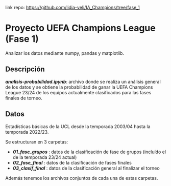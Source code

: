 link repo: https://github.com/lidia-veli/IA_Champions/tree/fase_1

# Proyecto UEFA Champions League (Fase 1)
Analizar los datos mediante numpy, pandas y matplotlib.

## Descripción
***analisis-probabilidad.ipynb***: archivo donde se realiza un análisis general de los datos y se obtiene la probabilidad de ganar la UEFA Champions League 23/24 de los equipos actualmente clasificados para las fases finales de torneo.

## Datos
Estadísticas básicas de la UCL desde la temporada 2003/04 hasta la temporada 2022/23.   

Se estructuran en 3 carpetas:
- ***01_fase_grupos*** : datos de la clasificación de fase de grupos (incluído el de la temporada 23/24 actual)
- ***02_fase_final*** : datos de la clasificación de fases finales
- ***03_clasif_final*** : datos de la clasificación general al finalizar el torneo

Además tenemos los archivos conjuntos de cada una de estas carpetas.
